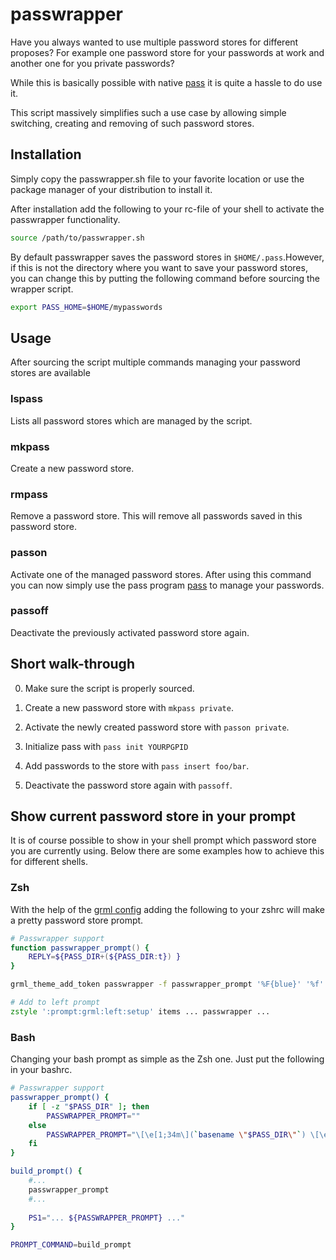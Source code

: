 # passwrapper

Have you always wanted to use multiple password stores for different proposes?
For example one password store for your passwords at work and another one for
you private passwords?

While this is basically possible with native [pass][pass] it is quite a hassle
to do use it.

This script massively simplifies such a use case by allowing simple switching,
creating and removing of such password stores.


## Installation

Simply copy the passwrapper.sh file to your favorite location or use the package
manager of your distribution to install it.

After installation add the following to your rc-file of your shell to activate
the passwrapper functionality.

```bash
source /path/to/passwrapper.sh
```

By default passwrapper saves the password stores in `$HOME/.pass`.However, if
this is not the directory where you want to save your password stores, you can
change this by putting the following command before sourcing the wrapper
script.

```bash
export PASS_HOME=$HOME/mypasswords
```

## Usage

After sourcing the script multiple commands managing your password stores are available

### lspass

Lists all password stores which are managed by the script.

### mkpass

Create a new password store.

### rmpass

Remove a password store. This will remove all passwords saved in this password store.

### passon

Activate one of the managed password stores. After using this command you can now simply use
the pass program [pass][pass] to manage your passwords.

### passoff

Deactivate the previously activated password store again.

## Short walk-through

0. Make sure the script is properly sourced.

1. Create a new password store with `mkpass private`.

2. Activate the newly created password store with `passon private`.

3. Initialize pass with `pass init YOURPGPID`

4. Add passwords to the store with `pass insert foo/bar`.

5. Deactivate the password store again with `passoff`.

## Show current password store in your prompt

It is of course possible to show in your shell prompt which password store you
are currently using. Below there are some examples how to achieve this for
different shells.

### Zsh

With the help of the [grml config][grml_config] adding the following to your
zshrc will make a pretty password store prompt.

```zsh
# Passwrapper support
function passwrapper_prompt() {
    REPLY=${PASS_DIR+(${PASS_DIR:t}) }
}

grml_theme_add_token passwrapper -f passwrapper_prompt '%F{blue}' '%f'

# Add to left prompt
zstyle ':prompt:grml:left:setup' items ... passwrapper ...
```

### Bash

Changing your bash prompt as simple as the Zsh one. Just put the following in
your bashrc.

```bash
# Passwrapper support
passwrapper_prompt() {
    if [ -z "$PASS_DIR" ]; then
        PASSWRAPPER_PROMPT=""
    else
        PASSWRAPPER_PROMPT="\[\e[1;34m\](`basename \"$PASS_DIR\"`) \[\e[0m\]"
    fi
}

build_prompt() {
    #...
    passwrapper_prompt
    #...
    
    PS1="... ${PASSWRAPPER_PROMPT} ..."
}

PROMPT_COMMAND=build_prompt
```


[pass]: http://www.passwordstore.org/
[grml_config]: https://grml.org/zsh/
